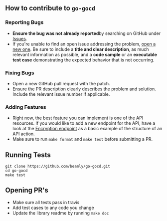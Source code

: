 ## How to contribute to `go-gocd`

### Reporting Bugs

 - **Ensure the bug was not already reported**by searching on GitHub under [Issues](https://github.com/beamly/go-gocd/issues).
 - If you're unable to find an open issue addressing the problem, [open a new one](https://github.com/beamly/go-gocd/issues/new). Be sure to include a **title and clear description**, as much relevant information as possible, and a **code sample** or an **executable test case** demonstrating the expected behavior that is not occurring.

### Fixing Bugs

- Open a new GitHub pull request with the patch.
- Ensure the PR description clearly describes the problem and solution. Include the relevant issue number if applicable.

### Adding Features

 - Right now, the best feature you can implement is one of the API resources. If you would like to add a new endpoint for the API, have a look at the [Encryption endpoint](https://github.com/beamly/go-gocd/blob/master/gocd/encryption.go) as a basic example of the structure of an API action.
 - Make sure to run `make format` and `make test` before submitting a PR.

## Running Tests

    git clone https://github.com/beamly/go-gocd.git
    cd go-gocd
    make test

## Opening PR's

 - Make sure all tests pass in travis
 - Add test cases to any code you change
 - Update the library readme by running `make doc`
